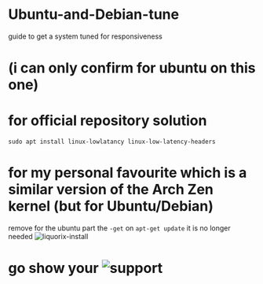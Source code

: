 # Ubuntu-and-Debian-tune
guide to get a system tuned for responsiveness

# (i can only confirm for ubuntu on this one)
# for official repository solution

``sudo apt install linux-lowlatancy linux-low-latency-headers``

# for my personal favourite which is a similar version of the Arch Zen kernel (but for Ubuntu/Debian)
remove for the ubuntu part the ``-get`` on ``apt-get update`` it is no longer needed
![liquorix-install](https://user-images.githubusercontent.com/84853445/126890362-963dc6cf-069a-440d-9b19-8bffca0fb6a3.png)
 
# go show your ![support](https://liquorix.net/)

